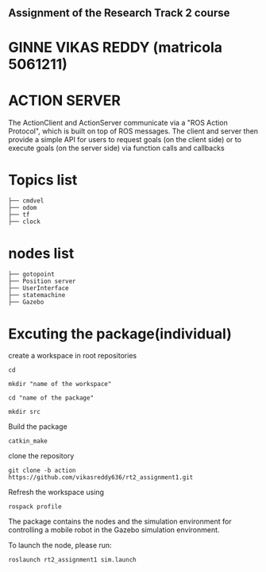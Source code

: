 ## Assignment of the Research Track 2 course 
# GINNE VIKAS REDDY (matricola 5061211)

# ACTION SERVER 
The ActionClient and ActionServer communicate via a "ROS Action Protocol", which is built on top of ROS messages. The client and server then provide a simple API for users to request goals (on the client side) or to execute goals (on the server side) via function calls and callbacks

# Topics list

    ├── cmdvel                  
    ├── odom                  
    ├── tf                    
    ├── clock                    

# nodes list

    ├── gotopoint                  
    ├── Position server                  
    ├── UserInterface       
    ├── statemachine
    ├── Gazebo




# Excuting the package(individual)

create a workspace in root repositories

```cd```

```mkdir "name of the workspace" ```

```cd "name of the package"```

```mkdir src```

Build the package

```catkin_make```

clone the repository 

```git clone -b action https://github.com/vikasreddy636/rt2_assignment1.git```

Refresh the workspace using

```rospack profile```


The package contains the nodes and the simulation environment for controlling a mobile robot in the Gazebo simulation environment.

To launch the node, please run:
`````````
roslaunch rt2_assignment1 sim.launch
`````````